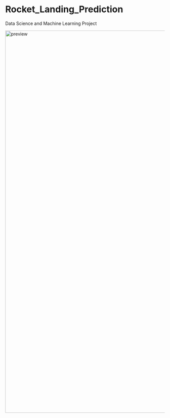 # Rocket_Landing_Prediction
Data Science and Machine Learning Project

<img width="1204" alt="preview" src="https://user-images.githubusercontent.com/91940935/192097748-6b2a531b-292e-4d5c-ac9c-6fdc88cdaa8a.png">
